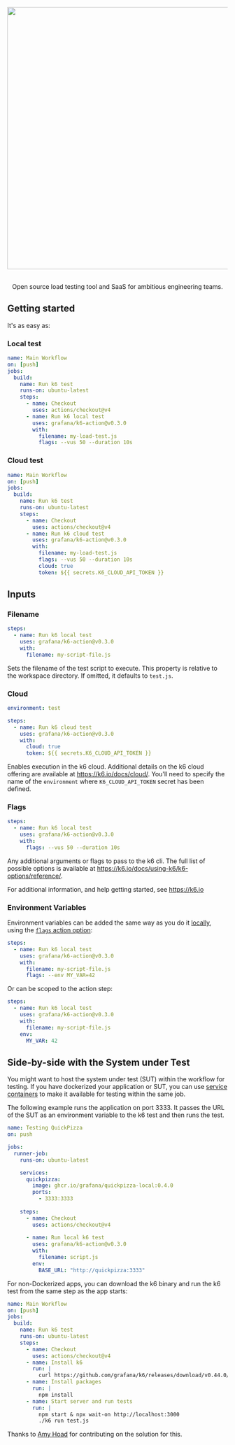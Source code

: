 <div align="center">
  
  <img
    src="https://raw.githubusercontent.com/grafana/k6-action/master/k6.gif"
    width="600"
    style="pointer-events: none;" />

  <br />
  Open source load testing tool and SaaS for ambitious engineering teams.

</div>

## Getting started

It's as easy as:

### Local test

```yaml
name: Main Workflow
on: [push]
jobs:
  build:
    name: Run k6 test
    runs-on: ubuntu-latest
    steps:
      - name: Checkout
        uses: actions/checkout@v4
      - name: Run k6 local test
        uses: grafana/k6-action@v0.3.0
        with:
          filename: my-load-test.js
          flags: --vus 50 --duration 10s
```

### Cloud test

```yml
name: Main Workflow
on: [push]
jobs:
  build:
    name: Run k6 test
    runs-on: ubuntu-latest
    steps:
      - name: Checkout
        uses: actions/checkout@v4
      - name: Run k6 cloud test
        uses: grafana/k6-action@v0.3.0
        with:
          filename: my-load-test.js
          flags: --vus 50 --duration 10s
          cloud: true
          token: ${{ secrets.K6_CLOUD_API_TOKEN }}
```

## Inputs

### Filename

```yaml
steps:
  - name: Run k6 local test
    uses: grafana/k6-action@v0.3.0
    with:
      filename: my-script-file.js
```

Sets the filename of the test script to execute. This property is relative to the workspace directory. If omitted, it defaults to `test.js`.

### Cloud

```yaml
environment: test

steps:
  - name: Run k6 cloud test
    uses: grafana/k6-action@v0.3.0
    with:
      cloud: true
      token: ${{ secrets.K6_CLOUD_API_TOKEN }}
```

Enables execution in the k6 cloud. Additional details on the k6 cloud offering are available at https://k6.io/docs/cloud/. You'll need to specify the name of the `environment` where `K6_CLOUD_API_TOKEN` secret has been defined.

### Flags

```yaml
steps:
  - name: Run k6 local test
    uses: grafana/k6-action@v0.3.0
    with:
      flags: --vus 50 --duration 10s
```

Any additional arguments or flags to pass to the k6 cli. The full list of possible options is available at https://k6.io/docs/using-k6/k6-options/reference/.

For additional information, and help getting started, see https://k6.io

### Environment Variables

Environment variables can be added the same way as you do it [locally](https://k6.io/docs/using-k6/k6-options/reference/#supply-environment-variables), using the [`flags` action option](https://github.com/grafana/k6-action#flags):

```yaml
steps:
  - name: Run k6 local test
    uses: grafana/k6-action@v0.3.0
    with:
      filename: my-script-file.js
      flags: --env MY_VAR=42
```

Or can be scoped to the action step:

```yaml
steps:
  - name: Run k6 local test
    uses: grafana/k6-action@v0.3.0
    with:
      filename: my-script-file.js
    env:
      MY_VAR: 42
```

## Side-by-side with the System under Test

You might want to host the system under test (SUT) within the workflow for testing. If you have dockerized your application or SUT, you can use [service containers](https://docs.github.com/en/actions/using-containerized-services/about-service-containers) to make it available for testing within the same job. 

The following example runs the application on port 3333. It passes the URL of the SUT as an environment variable to the k6 test and then runs the test.


```yaml
name: Testing QuickPizza
on: push

jobs:
  runner-job:
    runs-on: ubuntu-latest

    services:
      quickpizza:
        image: ghcr.io/grafana/quickpizza-local:0.4.0
        ports:
          - 3333:3333
          
    steps:
      - name: Checkout
        uses: actions/checkout@v4
  
      - name: Run local k6 test
        uses: grafana/k6-action@v0.3.0
        with:
          filename: script.js
        env:
          BASE_URL: "http://quickpizza:3333"
```

For non-Dockerized apps, you can download the k6 binary and run the k6 test from the same step as the app starts:

```yaml
name: Main Workflow
on: [push]
jobs:
  build:
    name: Run k6 test
    runs-on: ubuntu-latest
    steps:
      - name: Checkout
        uses: actions/checkout@v4
      - name: Install k6
        run: |
          curl https://github.com/grafana/k6/releases/download/v0.44.0/k6-v0.44.0-linux-amd64.tar.gz -L | tar xvz --strip-components 1
      - name: Install packages
        run: |
          npm install
      - name: Start server and run tests
        run: |
          npm start & npx wait-on http://localhost:3000
          ./k6 run test.js
```

Thanks to [Amy Hoad](https://www.linkedin.com/in/amy-hoad/) for contributing on the solution for this.
